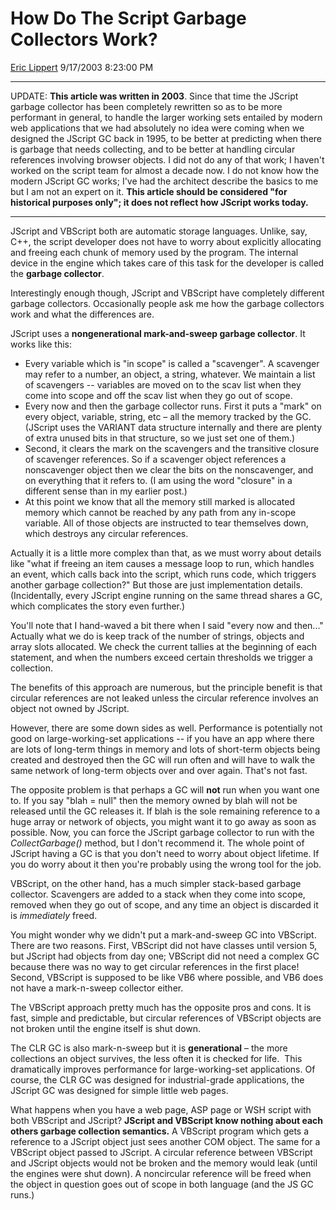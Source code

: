 <div id="page">

# How Do The Script Garbage Collectors Work?

[Eric Lippert](https://social.msdn.microsoft.com/profile/Eric%20Lippert) 9/17/2003 8:23:00 PM

-----

<div id="content">

<div class="mine">

UPDATE: **This article was written in 2003**. Since that time the JScript garbage collector has been completely rewritten so as to be more performant in general, to handle the larger working sets entailed by modern web applications that we had absolutely no idea were coming when we designed the JScript GC back in 1995, to be better at predicting when there is garbage that needs collecting, and to be better at handling circular references involving browser objects. I did not do any of that work; I haven't worked on the script team for almost a decade now. I do not know how the modern JScript GC works; I've had the architect describe the basics to me but I am not an expert on it. **This article should be considered "for historical purposes only"; it does not reflect how JScript works today.**

-----

JScript and VBScript both are automatic storage languages. Unlike, say, C++, the script developer does not have to worry about explicitly allocating and freeing each chunk of memory used by the program. The internal device in the engine which takes care of this task for the developer is called the **garbage collector**.

Interestingly enough though, JScript and VBScript have completely different garbage collectors. Occasionally people ask me how the garbage collectors work and what the differences are.

JScript uses a **nongenerational mark-and-sweep garbage collector**. It works like this:

  - Every variable which is "in scope" is called a "scavenger". A scavenger may refer to a number, an object, a string, whatever. We maintain a list of scavengers -- variables are moved on to the scav list when they come into scope and off the scav list when they go out of scope.
  - Every now and then the garbage collector runs. First it puts a "mark" on every object, variable, string, etc – all the memory tracked by the GC. (JScript uses the VARIANT data structure internally and there are plenty of extra unused bits in that structure, so we just set one of them.)
  - Second, it clears the mark on the scavengers and the transitive closure of scavenger references. So if a scavenger object references a nonscavenger object then we clear the bits on the nonscavenger, and on everything that it refers to. (I am using the word "closure" in a different sense than in my earlier post.)
  - At this point we know that all the memory still marked is allocated memory which cannot be reached by any path from any in-scope variable. All of those objects are instructed to tear themselves down, which destroys any circular references.

Actually it is a little more complex than that, as we must worry about details like "what if freeing an item causes a message loop to run, which handles an event, which calls back into the script, which runs code, which triggers another garbage collection?" But those are just implementation details. (Incidentally, every JScript engine running on the same thread shares a GC, which complicates the story even further.)

You'll note that I hand-waved a bit there when I said "every now and then..." Actually what we do is keep track of the number of strings, objects and array slots allocated. We check the current tallies at the beginning of each statement, and when the numbers exceed certain thresholds we trigger a collection.

The benefits of this approach are numerous, but the principle benefit is that circular references are not leaked unless the circular reference involves an object not owned by JScript.

However, there are some down sides as well. Performance is potentially not good on large-working-set applications -- if you have an app where there are lots of long-term things in memory and lots of short-term objects being created and destroyed then the GC will run often and will have to walk the same network of long-term objects over and over again. That's not fast.

The opposite problem is that perhaps a GC will **<span>not</span>** run when you want one to. If you say "blah = null" then the memory owned by blah will not be released until the GC releases it. If blah is the sole remaining reference to a huge array or network of objects, you might want it to go away as soon as possible. Now, you can force the JScript garbage collector to run with the *<span>CollectGarbage()</span>* method, but I don't recommend it. The whole point of JScript having a GC is that you don't need to worry about object lifetime. If you do worry about it then you're probably using the wrong tool for the job.

VBScript, on the other hand, has a much simpler stack-based garbage collector. Scavengers are added to a stack when they come into scope, removed when they go out of scope, and any time an object is discarded it is *<span>immediately</span>* freed.

You might wonder why we didn't put a mark-and-sweep GC into VBScript. There are two reasons. First, VBScript did not have classes until version 5, but JScript had objects from day one; VBScript did not need a complex GC because there was no way to get circular references in the first place\! Second, VBScript is supposed to be like VB6 where possible, and VB6 does not have a mark-n-sweep collector either.

The VBScript approach pretty much has the opposite pros and cons. It is fast, simple and predictable, but circular references of VBScript objects are not broken until the engine itself is shut down.

The CLR GC is also mark-n-sweep but it is **<span>generational</span>** – the more collections an object survives, the less often it is checked for life.  This dramatically improves performance for large-working-set applications. Of course, the CLR GC was designed for industrial-grade applications, the JScript GC was designed for simple little web pages.

What happens when you have a web page, ASP page or WSH script with both VBScript and JScript? **<span>JScript and VBScript know nothing about each others garbage collection semantics.</span>** A VBScript program which gets a reference to a JScript object just sees another COM object. The same for a VBScript object passed to JScript. A circular reference between VBScript and JScript objects would not be broken and the memory would leak (until the engines were shut down). A noncircular reference will be freed when the object in question goes out of scope in both language (and the JS GC runs.)

</div>

</div>

</div>

